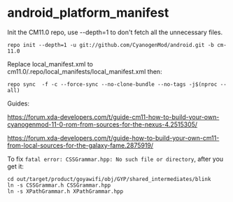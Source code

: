 # android_platform_manifest
Init the CM11.0 repo, use --depth=1 to don't fetch all the unnecessary files.

`repo init --depth=1 -u git://github.com/CyanogenMod/android.git -b cm-11.0`

Replace local_manifest.xml to cm11.0/.repo/local_manifests/local_manifest.xml then:

`repo sync  -f -c --force-sync --no-clone-bundle --no-tags -j$(nproc --all)`

Guides:

https://forum.xda-developers.com/t/guide-cm11-how-to-build-your-own-cyanogenmod-11-0-rom-from-sources-for-the-nexus-4.2515305/

https://forum.xda-developers.com/t/guide-how-to-build-your-own-cm11-from-local-sources-for-the-galaxy-fame.2875919/

To fix `fatal error: CSSGrammar.hpp: No such file or directory`, after you get it:

```
cd out/target/product/goyawifi/obj/GYP/shared_intermediates/blink
ln -s CSSGrammar.h CSSGrammar.hpp
ln -s XPathGrammar.h XPathGrammar.hpp
```
